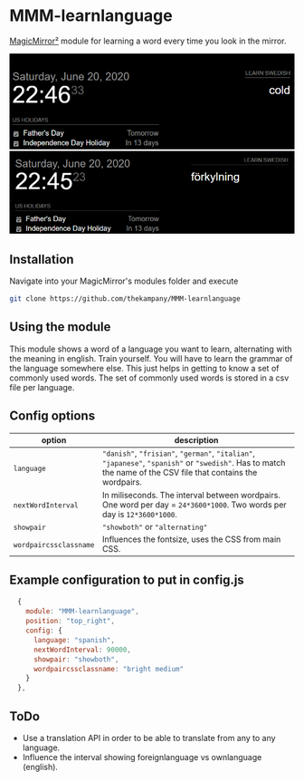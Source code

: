 # MMM-learnlanguage

[MagicMirror²](https://magicmirror.builders/) module for learning a word every time you look in the mirror.

![screenshot 1](screenshot-MMM-learnlanguage-1.png)
![screenshot 2](screenshot-MMM-learnlanguage-2.png)

## Installation

Navigate into your MagicMirror's modules folder and execute

```sh
git clone https://github.com/thekampany/MMM-learnlanguage
```

## Using the module

This module shows a word of a language you want to learn, alternating with the meaning in english. Train yourself.
You will have to learn the grammar of the language somewhere else. This just helps in getting to know a set of commonly used words.
The set of commonly used words is stored in a csv file per language.

## Config options

| option                 | description                                                                                                                                                    |
| ---------------------- | -------------------------------------------------------------------------------------------------------------------------------------------------------------- |
| `language`             | `"danish"`, `"frisian"`, `"german"`, `"italian"`, `"japanese"`, `"spanish"` or `"swedish"`. Has to match the name of the CSV file that contains the wordpairs. |
| `nextWordInterval`     | In miliseconds. The interval between wordpairs. One word per day = `24*3600*1000`. Two words per day is `12*3600*1000`.                                        |
| `showpair`             | `"showboth"` or `"alternating"`                                                                                                                                |
| `wordpaircssclassname` | Influences the fontsize, uses the CSS from main CSS.                                                                                                           |

## Example configuration to put in config.js

```js
  {
    module: "MMM-learnlanguage",
    position: "top_right",
    config: {
      language: "spanish",
      nextWordInterval: 90000,
      showpair: "showboth",
      wordpaircssclassname: "bright medium"
    }
  },
```

## ToDo

- Use a translation API in order to be able to translate from any to any language.
- Influence the interval showing foreignlanguage vs ownlanguage (english).
